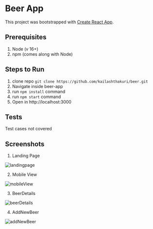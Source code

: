 # Beer App

This project was bootstrapped with [Create React App](https://github.com/facebook/create-react-app).

## Prerequisites
1. Node (v 16+)
2. npm (comes along with Node)

## Steps to Run
1. clone repo `git clone https://github.com/kailashthakuri/beer.git`
2. Navigate inside beer-app
3. run `npm install` command
4. run `npm start` command   
5. Open  in http://localhost:3000

## Tests
Test cases not covered

## Screenshots

1. Landing Page
   
![landingpage](https://user-images.githubusercontent.com/17194118/203008061-7f19bcea-09a7-4439-b4b1-081d5102d998.PNG)

2. Mobile View

![mobileView](https://user-images.githubusercontent.com/17194118/203008137-9190addc-2375-4959-a5d6-50d5aecee1cf.PNG)

3. BeerDetails

![beerDetails](https://user-images.githubusercontent.com/17194118/203008202-1bcf04af-0559-43ab-a121-181326826e9a.PNG)

4. AddNewBeer

![addNewBeer](https://user-images.githubusercontent.com/17194118/203008235-26ba9fb2-bdaf-44f0-acdc-9b2affc50bd9.PNG)
